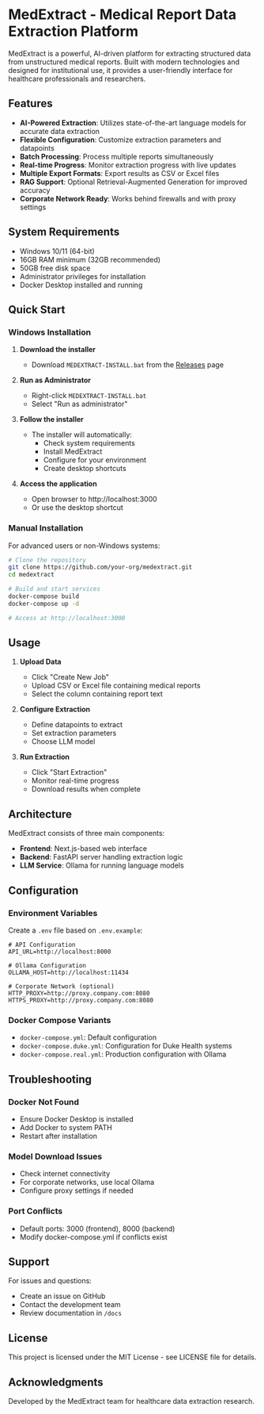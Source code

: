 # MedExtract - Medical Report Data Extraction Platform

MedExtract is a powerful, AI-driven platform for extracting structured data from unstructured medical reports. Built with modern technologies and designed for institutional use, it provides a user-friendly interface for healthcare professionals and researchers.

## Features

- **AI-Powered Extraction**: Utilizes state-of-the-art language models for accurate data extraction
- **Flexible Configuration**: Customize extraction parameters and datapoints
- **Batch Processing**: Process multiple reports simultaneously
- **Real-time Progress**: Monitor extraction progress with live updates
- **Multiple Export Formats**: Export results as CSV or Excel files
- **RAG Support**: Optional Retrieval-Augmented Generation for improved accuracy
- **Corporate Network Ready**: Works behind firewalls and with proxy settings

## System Requirements

- Windows 10/11 (64-bit)
- 16GB RAM minimum (32GB recommended)
- 50GB free disk space
- Administrator privileges for installation
- Docker Desktop installed and running

## Quick Start

### Windows Installation

1. **Download the installer**
   - Download `MEDEXTRACT-INSTALL.bat` from the [Releases](https://github.com/your-org/medextract/releases) page

2. **Run as Administrator**
   - Right-click `MEDEXTRACT-INSTALL.bat`
   - Select "Run as administrator"

3. **Follow the installer**
   - The installer will automatically:
     - Check system requirements
     - Install MedExtract
     - Configure for your environment
     - Create desktop shortcuts

4. **Access the application**
   - Open browser to http://localhost:3000
   - Or use the desktop shortcut

### Manual Installation

For advanced users or non-Windows systems:

```bash
# Clone the repository
git clone https://github.com/your-org/medextract.git
cd medextract

# Build and start services
docker-compose build
docker-compose up -d

# Access at http://localhost:3000
```

## Usage

1. **Upload Data**
   - Click "Create New Job"
   - Upload CSV or Excel file containing medical reports
   - Select the column containing report text

2. **Configure Extraction**
   - Define datapoints to extract
   - Set extraction parameters
   - Choose LLM model

3. **Run Extraction**
   - Click "Start Extraction"
   - Monitor real-time progress
   - Download results when complete

## Architecture

MedExtract consists of three main components:

- **Frontend**: Next.js-based web interface
- **Backend**: FastAPI server handling extraction logic
- **LLM Service**: Ollama for running language models

## Configuration

### Environment Variables

Create a `.env` file based on `.env.example`:

```env
# API Configuration
API_URL=http://localhost:8000

# Ollama Configuration
OLLAMA_HOST=http://localhost:11434

# Corporate Network (optional)
HTTP_PROXY=http://proxy.company.com:8080
HTTPS_PROXY=http://proxy.company.com:8080
```

### Docker Compose Variants

- `docker-compose.yml`: Default configuration
- `docker-compose.duke.yml`: Configuration for Duke Health systems
- `docker-compose.real.yml`: Production configuration with Ollama

## Troubleshooting

### Docker Not Found
- Ensure Docker Desktop is installed
- Add Docker to system PATH
- Restart after installation

### Model Download Issues
- Check internet connectivity
- For corporate networks, use local Ollama
- Configure proxy settings if needed

### Port Conflicts
- Default ports: 3000 (frontend), 8000 (backend)
- Modify docker-compose.yml if conflicts exist

## Support

For issues and questions:
- Create an issue on GitHub
- Contact the development team
- Review documentation in `/docs`

## License

This project is licensed under the MIT License - see LICENSE file for details.

## Acknowledgments

Developed by the MedExtract team for healthcare data extraction research.